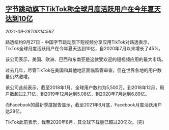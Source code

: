 <!--1632789062000-->
[字节跳动旗下TikTok称全球月度活跃用户在今年夏天达到10亿](https://cn.reuters.com/article/tiktok-active-users-0927-mon-idCNKBS2GO00S)
------

<div><i>2021-09-28T00:14:56Z</i></div><p>路透纽约9月27日 - 中国字节跳动旗下短视频分享应用TikTok对路透表示，TikTok全球月度活跃用户在今年夏天达到10亿，自2020年7月以来增长了45%。</p><p>该公司表示，美国、欧洲、巴西和东南亚是这款受欢迎的短视频应用的最大市场。</p><p>过去几年，尽管TikTok在美国和其他地区面临监管审查，但在世界各地的用户数量仍然激增。</p><p>该公司此前表示，截至2018年1月，全球用户数约为5,500万。到2018年12月，用户数超过2.71亿，到2019年12月达到5.08亿，到2020年7月达到6.89亿。</p><p>而Facebook的最新季度报告显示，截至2021年6月底，Facebook月度活跃用户达29亿。</p><p>TikTok此前表示，截至2020年8月，其全球下载量已超过20亿次。(完)</p>
